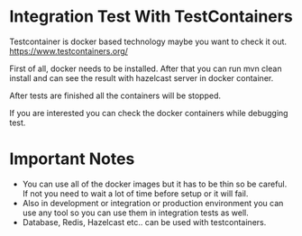 # Integration Test With TestContainers


Testcontainer is docker based technology maybe you want to check it out. https://www.testcontainers.org/


First of all, docker needs to be installed.
After that you can run mvn clean install and can see the result with hazelcast server in docker container.

After tests are finished all the containers will be stopped.

If you are interested you can check the docker containers while debugging test.

# Important Notes

- You can use all of the docker images but it has to be thin so be careful. If not you need to wait a lot of time before setup or it will fail.
- Also in development or integration or production environment you can use any tool so you can use them in integration tests as well.
- Database, Redis, Hazelcast etc.. can be used with testcontainers.


